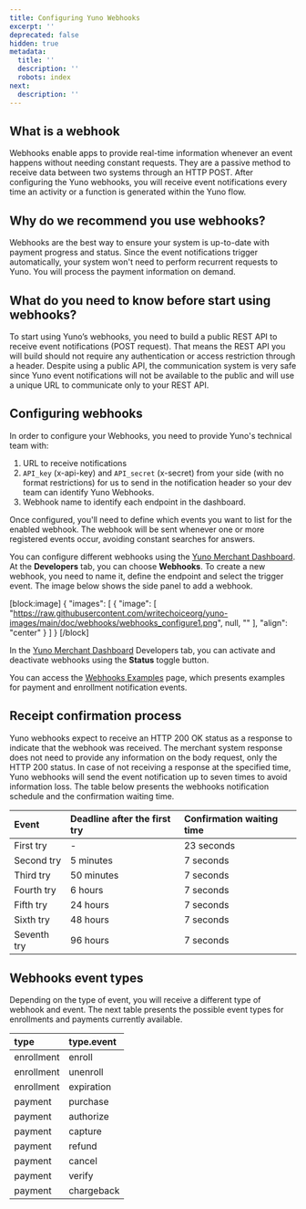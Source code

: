 ```yaml
---
title: Configuring Yuno Webhooks
excerpt: ''
deprecated: false
hidden: true
metadata:
  title: ''
  description: ''
  robots: index
next:
  description: ''
---
```

## What is a webhook

Webhooks enable apps to provide real-time information whenever an event happens without needing constant requests. They are a passive method to receive data between two systems through an HTTP POST. After configuring the Yuno webhooks, you will receive event notifications every time an activity or a function is generated within the Yuno flow.

## Why do we recommend you use webhooks?

Webhooks are the best way to ensure your system is up-to-date with payment progress and status. Since the event notifications trigger automatically, your system won't need to perform recurrent requests to Yuno. You will process the payment information on demand.

## What do you need to know before start using webhooks?

To start using Yuno’s webhooks, you need to build a public REST API to receive event notifications (POST request). That means the REST API you will build should not require any authentication or access restriction through a header. Despite using a public API, the communication system is very safe since Yuno event notifications will not be available to the public and will use a unique URL to communicate only to your REST API.

## Configuring webhooks

In order to configure your Webhooks, you need to provide Yuno's technical team with: 

1. URL to receive notifications
2. `API_key` (x-api-key) and `API_secret` (x-secret) from your side (with no format restrictions) for us to send in the notification header so your dev team can identify Yuno Webhooks. 
3. Webhook name to identify each endpoint in the dashboard.

Once configured, you'll need to define which events you want to list for the enabled webhook. The webhook will be sent whenever one or more registered events occur, avoiding constant searches for answers.

You can configure different webhooks using the [Yuno Merchant Dashboard](https://dashboard.y.uno/). At the **Developers** tab, you can choose **Webhooks**. To create a new webhook, you need to name it, define the endpoint and select the trigger event. The image below shows the side panel to add a webhook.

[block:image]
{
  "images": [
    {
      "image": [
        "https://raw.githubusercontent.com/writechoiceorg/yuno-images/main/doc/webhooks/webhooks_configure1.png",
        null,
        ""
      ],
      "align": "center"
    }
  ]
}
[/block]

In the [Yuno Merchant Dashboard](https://dashboard.y.uno/) Developers tab, you can activate and deactivate webhooks using the **Status** toggle button. 

You can access the [Webhooks Examples](ref:webhooks-examples) page, which presents examples for payment and enrollment notification events.

## Receipt confirmation process

Yuno webhooks expect to receive an HTTP 200 OK status as a response to indicate that the webhook was received. The merchant system response does not need to provide any information on the body request, only the HTTP 200 status. In case of not receiving a response at the specified time, Yuno webhooks will send the event notification up to seven times to avoid information loss. The table below presents the webhooks notification schedule and the confirmation waiting time.

| Event       | Deadline after the first try | Confirmation waiting time |
| :---------- | :--------------------------- | :------------------------ |
| First try   | -                            | 23 seconds                |
| Second try  | 5 minutes                    | 7 seconds                 |
| Third try   | 50 minutes                   | 7 seconds                 |
| Fourth try  | 6 hours                      | 7 seconds                 |
| Fifth try   | 24 hours                     | 7 seconds                 |
| Sixth try   | 48 hours                     | 7 seconds                 |
| Seventh try | 96 hours                     | 7 seconds                 |

## Webhooks event types

Depending on the type of event, you will receive a different type of webhook and event. The next table presents the possible event types for enrollments and payments currently available.

| type       | type.event |
| :--------- | :--------- |
| enrollment | enroll     |
| enrollment | unenroll   |
| enrollment | expiration |
| payment    | purchase   |
| payment    | authorize  |
| payment    | capture    |
| payment    | refund     |
| payment    | cancel     |
| payment    | verify     |
| payment    | chargeback |